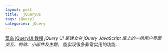 ```yaml
---
layout: post
title:  jQueryUI
tags: jQuery1
categories: jQuery
---
```

[菜鸟 jQueryUI 教程][1]
*jQuery UI 是建立在 jQuery JavaScript 库上的一组用户界面交互、特效、小部件及主题。* 能实现很多非常实用的功能.





[1]:	http://www.runoob.com/jqueryui/jqueryui-examples.html